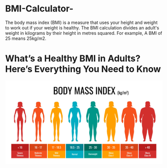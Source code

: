 # BMI-Calculator-
The body mass index (BMI) is a measure that uses your height and weight to work out if your weight is healthy. The BMI calculation divides an adult's weight in kilograms by their height in metres squared. For example, A BMI of 25 means 25kg/m2.
#  What’s a Healthy BMI in Adults? Here’s Everything You Need to Know

  <img src="Temp/bmi-classification-chart-measurement-woman-set-female-body-mass-index-infographic-with-weight-status-from-underweight-to-severely-obese-medical-body-mass-control-graph-eps-illustration-vector.webp">
